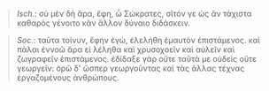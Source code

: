 

>  *Isch.*: σὺ μὲν δὴ ἄρα, ἔφη, ὦ Σώκρατες, σῖτόν γε ὡς ἂν τάχιστα καθαρὸς γένοιτο κἂν ἄλλον δύναιο διδάσκειν.



>  *Soc.*: ταῦτα τοίνυν, ἔφην ἐγώ, ἐλελήθη ἐμαυτὸν ἐπιστάμενος. καὶ πάλαι ἐννοῶ ἄρα εἰ λέληθα καὶ χρυσοχοεῖν καὶ αὐλεῖν καὶ ζωγραφεῖν ἐπιστάμενος. ἐδίδαξε γὰρ οὔτε ταῦτά με οὐδεὶς οὔτε γεωργεῖν: ὁρῶ δ' ὥσπερ γεωργοῦντας καὶ τὰς ἄλλας τέχνας ἐργαζομένους ἀνθρώπους.
